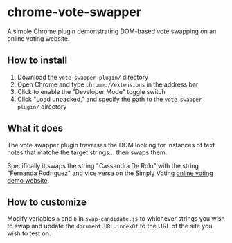 # chrome-vote-swapper
A simple Chrome plugin demonstrating DOM-based vote swapping on an online voting website.

## How to install

1. Download the `vote-swapper-plugin/` directory
2. Open Chrome and type `chrome://extensions` in the address bar
3. Click to enable the "Developer Mode" toggle switch
4. Click "Load unpacked," and specify the path to the `vote-swapper-plugin/` directory

## What it does

The vote swapper plugin traverses the DOM looking for instances of text notes that matche the target strings... then swaps them. 

Specifically it swaps the string "Cassandra De Rolo" with the string "Fernanda Rodriguez" and vice versa on the Simply Voting [online voting demo website](https://demo.simplyvoting.com).

## How to customize

Modify variables `a` and `b` in `swap-candidate.js` to whichever strings you wish to swap and update the `document.URL.indexOf` to the URL of the site you wish to test on.
